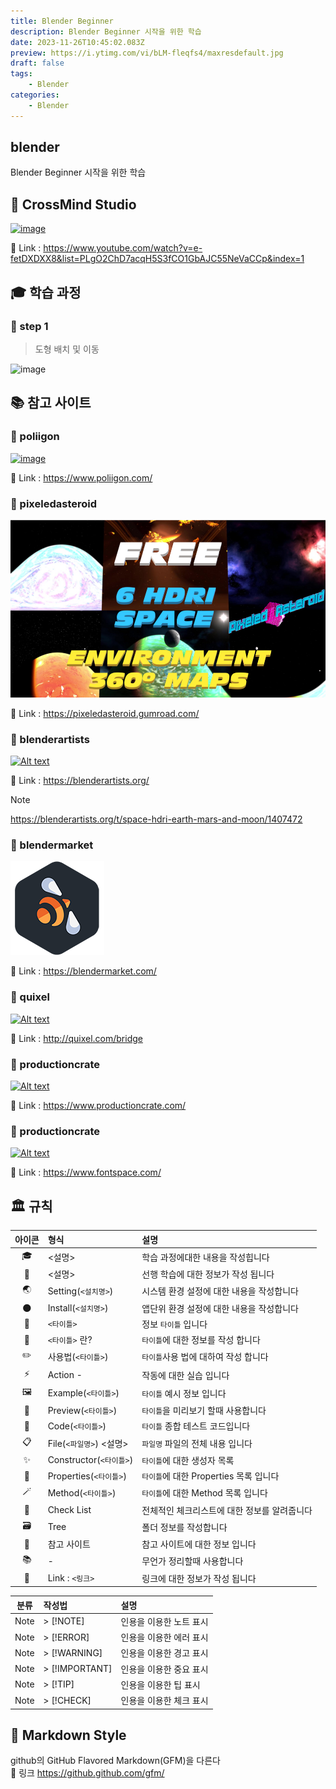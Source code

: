 ```yaml
---
title: Blender Beginner
description: Blender Beginner 시작을 위한 학습
date: 2023-11-26T10:45:02.083Z
preview: https://i.ytimg.com/vi/bLM-fleqfs4/maxresdefault.jpg
draft: false
tags:
    - Blender
categories:
    - Blender
---
```


## blender

Blender Beginner 시작을 위한 학습

## 🚀 CrossMind Studio

[![image](https://i.ytimg.com/vi/e-fetDXDXX8/maxresdefault.jpg)](https://www.youtube.com/watch?v=e-fetDXDXX8&list=PLgO2ChD7acqH5S3fCO1GbAJC55NeVaCCp&index=1)

🔗 Link : <https://www.youtube.com/watch?v=e-fetDXDXX8&list=PLgO2ChD7acqH5S3fCO1GbAJC55NeVaCCp&index=1>

## 🎓 학습 과정

### 📝 step 1

> 도형 배치 및 이동

![image](step_1/step_1.png)

## 📚 참고 사이트

### 🚀 poliigon

[![image](https://cdn.poliigon.com/images/poliigon-opengraph.jpg)](https://www.poliigon.com/)

🔗 Link : <https://www.poliigon.com/>

### 🚀 pixeledasteroid

[![Alt text](./assets/pixeledasteroid.png)](https://pixeledasteroid.gumroad.com/)

🔗 Link : <https://pixeledasteroid.gumroad.com/>

### 🚀 blenderartists

[![Alt text](https://blenderartists.org/uploads/default/original/4X/2/7/3/273df5ae1a7ae2965e44a3fa7e1e82c6df8df8be.jpeg)](https://blenderartists.org/)

🔗 Link : <https://blenderartists.org/>

> [!NOTE]
> <https://blenderartists.org/t/space-hdri-earth-mars-and-moon/1407472>

### 🚀 blendermarket

[![Alt text](./assets/black_bee.png)](https://blendermarket.com/)

🔗 Link : <https://blendermarket.com/>


### 🚀 quixel

[![Alt text](https://cdn.quixel.com/quixel/thumbs/page-thumb-quixel.jpg)](http://quixel.com/bridge)

🔗 Link : <http://quixel.com/bridge>

### 🚀 productioncrate

[![Alt text](https://cdn.staticcrate.com/pages/ProductionCrate_Share_Graphic_FootageCrate_NoText.jpg)](https://www.productioncrate.com/)

🔗 Link : <https://www.productioncrate.com/>



### 🚀 productioncrate

[![Alt text](https://s3-us-west-1.amazonaws.com/images.fontspace.com/static/fontspace-all-new-1500x1500.jpg)](https://www.fontspace.com/)

🔗 Link : <https://www.fontspace.com/>

## 🏛️ 규칙

| 아이콘 |  형식 | 설명 |
| :-: | :-- | :-- |
| 🎓 | <설명> | 학습 과정에대한 내용을 작성힙니다 |
| 📖 | <설명> | 선행 학습에 대한 정보가 작성 됩니다 |
| 🌏 | Setting(`<설치명>`) | 시스템 환경 설정에 대한 내용을 작성합니다 |
| 🌑 | Install(`<설치명>`) | 앱단위 환경 설정에 대한 내용을 작성합니다 |
| 📔 | `<타이틀>` | 정보 `타이틀` 입니다 |
| 📝 | `<타이틀>` 란? | `타이틀`에 대한 정보를 작성 합니다 |
| ✏️ | 사용법(`<타이틀>`) | `타이틀`사용 법에 대하여 작성 합니다 |
| ⚡️ | Action - | 작동에 대한 실습 입니다 |
| 🖼️ | Example(`<타이틀>`) | `타이틀` 예시 정보 입니다 |
| 👀 | Preview(`<타이틀>`) | `타이틀`을 미리보기 할때 사용합니다 |
| 🍝 | Code(`<타이틀>`) | `타이틀` 종합 테스트 코드입니다 |
| 📋 | File(`<파일명>`) <설명> | `파일명` 파일의 전체 내용 입니다 |
| ✨ | Constructor(`<타이틀>`) | `타이틀`에 대한 생성자 목록 |
| 🎩 | Properties(`<타이틀>`) | `타이틀`에 대한 Properties 목록 입니다 |
| 🪄 | Method(`<타이틀>`) | `타이틀`에 대한 Method 목록 입니다 |
| 📌 | Check List | 전체적인 체크리스트에 대한 정보를 알려줍니다 |
| 🗃️ | Tree | 폴더 정보를 작성합니다 |
| 🚀 | 참고 사이트 | 참고 사이트에 대한 정보 입니다 |
| 📚 | - | 무언가 정리할때 사용합니다 |
| 🔗 | Link : `<링크>` | 링크에 대한 정보가 작성 됩니다 |

| 분류 | 작성법 | 설명 |
| :-: | :-- | :-- |
| Note | > [!NOTE] | 인용을 이용한 노트 표시 |
| Note | > [!ERROR] | 인용을 이용한 에러 표시 |
| Note | > [!WARNING] | 인용을 이용한 경고 표시 |
| Note | > [!IMPORTANT] | 인용을 이용한 중요 표시 |
| Note | > [!TIP] | 인용을 이용한 팁 표시 |
| Note | > [!CHECK] | 인용을 이용한 체크 표시 |

## 🎨 Markdown Style

github의 GitHub Flavored Markdown(GFM)을 다른다  
🔗 링크 <https://github.github.com/gfm/>

